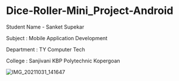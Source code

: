 # Dice-Roller-Mini_Project-Android
Student Name - Sanket Supekar

Subject : Mobile Application Development

Department : TY Computer Tech

College : Sanjivani KBP Polytechnic Kopergoan

![IMG_20211031_141647](https://user-images.githubusercontent.com/72608053/139575067-b00c4e2f-7e9f-48e1-b8fb-483cec262b1a.jpg)
